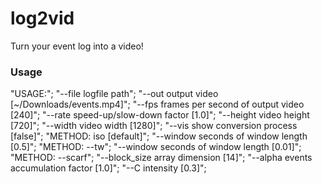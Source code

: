 # log2vid

Turn your event log into a video!

### Usage

"USAGE:";
"--file <string> logfile path";
"--out <string> output video [~/Downloads/events.mp4]";
"--fps <int> frames per second of output video [240]";
"--rate <double> speed-up/slow-down factor [1.0]";
"--height <int> video height [720]";
"--width <int> video width [1280]";
"--vis <bool> show conversion process [false]";
"METHOD: iso [default]";
"--window <double> seconds of window length [0.5]";
"METHOD: --tw";
"--window <double> seconds of window length [0.01]";
 "METHOD: --scarf";
"--block_size <int> array dimension [14]";
"--alpha <double> events accumulation factor [1.0]";
"--C <double> intensity [0.3]";
